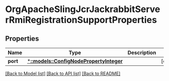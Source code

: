 # OrgApacheSlingJcrJackrabbitServerRmiRegistrationSupportProperties

## Properties
Name | Type | Description | Notes
------------ | ------------- | ------------- | -------------
**port** | [***::models::ConfigNodePropertyInteger**](configNodePropertyInteger.md) |  | [optional] 

[[Back to Model list]](../README.md#documentation-for-models) [[Back to API list]](../README.md#documentation-for-api-endpoints) [[Back to README]](../README.md)


